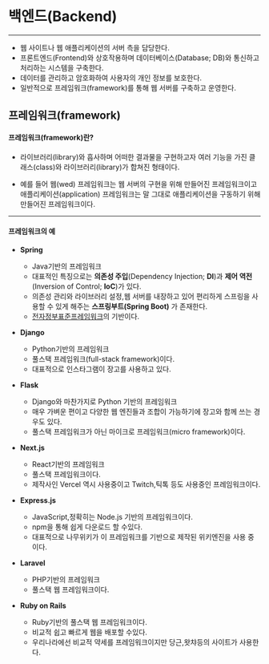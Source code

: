 # 백엔드(Backend)
---
+ 웹 사이트나 웹 애플리케이션의 서버 측을 담당한다.
+ 프론트엔드(Frontend)와 상호작용하며 데이터베이스(Database; DB)와 통신하고 처리하는 시스템을 구축한다.
+ 데이터를 관리하고 암호화하여 사용자의 개인 정보를 보호한다.
+ 일반적으로 프레임워크(framework)를 통해 웹 서버를 구축하고 운영한다.

## 프레임워크(framework)

#### 프레임워크(framework)란?

+ 라이브러리(library)와 흡사하며 어떠한 결과물을 구현하고자 여러 기능을 가진 클래스(class)와 라이브러리(library)가 합쳐진 형태이다.

+ 예를 들어 웹(wed) 프레임워크는 웹 서버의 구현을 위해 만들어진 프레임워크이고 애플리케이션(application) 프레임워크는 말 그대로 애플리케이션을 구동하기 위해 만들어진 프레임워크이다.

---
#### 프레임워크의 예

+ **Spring**

    + Java기반의 프레임워크
    + 대표적인 특징으로는 **의존성 주입**(Dependency Injection; **DI**)과 **제어 역전**(Inversion of Control; **IoC**)가 있다.
    + 의존성 관리와 라이브러리 설정,웹 서버를 내장하고 있어 편리하게 스프링을 사용할 수 있게 해주는 **스프링부트(Spring Boot)** 가 존재한다.
    + [전자정부표준프레임워크](https://www.egovframe.go.kr/home/main.do)의 기반이다.
+ **Django**
    + Python기반의 프레임워크
    + 풀스택 프레임워크(full-stack framework)이다.
    + 대표적으로 인스타그램이 장고를 사용하고 있다.
+ **Flask**
    + Django와 마찬가지로 Python 기반의 프레임워크
    + 매우 가벼운 편이고 다양한 웹 엔진들과 조합이 가능하기에 장고와 함께 쓰는 경우도 있다.
    + 풀스택 프레임워크가 아닌 마이크로 프레임워크(micro framework)이다.
+ **Next.js**
    + React기반의 프레임워크
    + 풀스택 프레임워크이다.
    + 제작사인 Vercel 역시 사용중이고 Twitch,틱톡 등도 사용중인 프레임워크이다.
+ **Express.js**
    + JavaScript,정확히는 Node.js 기반의 프레임워크이다.
    + npm을 통해 쉽게 다운로드 할 수있다.
    + 대표적으로 나무위키가 이 프레임워크를 기반으로 제작된 위키엔진을 사용 중이다.
+ **Laravel**
    + PHP기반의 프레임워크
    + 풀스택 웹 프레임워크이다.
+ **Ruby on Rails**
    + Ruby기반의 풀스택 웹 프레임워크이다.
    + 비교적 쉽고 빠르게 웹을 배포할 수있다.
    + 우리나라에선 비교적 약세를 프레임워크이지만 당근,왓챠등의 사이트가 사용한다.